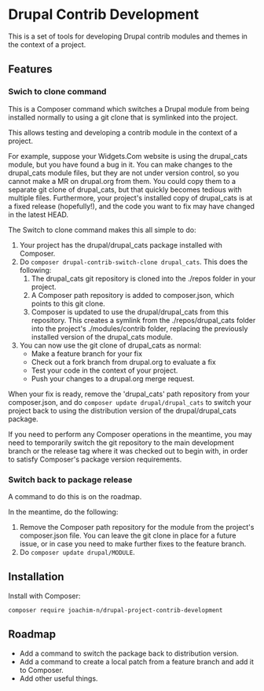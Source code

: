 # Drupal Contrib Development

This is a set of tools for developing Drupal contrib modules and themes in the
context of a project.

## Features

### Swich to clone command

This is a Composer command which switches a Drupal module from being installed
normally to using a git clone that is symlinked into the project.

This allows testing and developing a contrib module in the context of a project.

For example, suppose your Widgets.Com website is using the drupal_cats module,
but you have found a bug in it. You can make changes to the drupal_cats module
files, but they are not under version control, so you cannot make a MR on
drupal.org from them. You could copy them to a separate git clone of
drupal_cats, but that quickly becomes tedious with multiple files. Furthermore,
your project's installed copy of drupal_cats is at a fixed release (hopefully!),
and the code you want to fix may have changed in the latest HEAD.

The Switch to clone command makes this all simple to do:

1. Your project has the drupal/drupal_cats package installed with Composer.
2. Do `composer drupal-contrib-switch-clone drupal_cats`. This does the
   following:
    1. The drupal_cats git repository is cloned into the ./repos folder in your
       project.
    2. A Composer path repository is added to composer.json, which points to
       this git clone.
    3. Composer is updated to use the drupal/drupal_cats from this repository.
       This creates a symlink from the ./repos/drupal_cats folder into the
       project's ./modules/contrib folder, replacing the previously installed
       version of the drupal_cats module.
3. You can now use the git clone of drupal_cats as normal:
    * Make a feature branch for your fix
    * Check out a fork branch from drupal.org to evaluate a fix
    * Test your code in the context of your project.
    * Push your changes to a drupal.org merge request.

When your fix is ready, remove the 'drupal_cats' path repository from your
composer.json, and do `composer update drupal/drupal_cats` to switch your
project back to using the distribution version of the drupal/drupal_cats
package.

If you need to perform any Composer operations in the meantime, you may need to
temporarily switch the git repository to the main development branch or the
release tag where it was checked out to begin with, in order to satisfy
Composer's package version requirements.

### Switch back to package release

A command to do this is on the roadmap.

In the meantime, do the following:

1. Remove the Composer path repository for the module from the project's
   composer.json file. You can leave the git clone in place for a future issue,
   or in case you need to make further fixes to the feature branch.
2. Do `composer update drupal/MODULE`.

## Installation

Install with Composer:

```
composer require joachim-n/drupal-project-contrib-development
```

## Roadmap

* Add a command to switch the package back to distribution version.
* Add a command to create a local patch from a feature branch and add it to
  Composer.
* Add other useful things.
